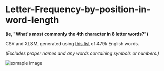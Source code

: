 # Letter-Frequency-by-position-in-word-length
**(ie, "What's most commonly the 4th character in 8 letter words?")** 


CSV and XLSM, generated using [this list](https://raw.githubusercontent.com/dwyl/english-words/master/words.txt) of 479k English words.

*(Excludes proper names and any words containing symbols or numbers.)*


![exmaple image](https://i.imgur.com/di8cn7R.png)
